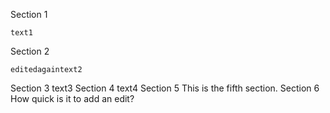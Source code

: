 Section 1

	text1
Section 2

	editedagaintext2
Section 3
	text3
Section 4
	text4
Section 5
	This is the fifth section.
Section 6
	How quick is it to add an edit?
